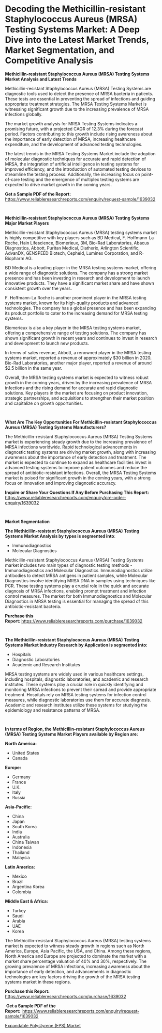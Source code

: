 <p><h1>Decoding the Methicillin-resistant Staphylococcus Aureus (MRSA) Testing Systems Market: A Deep Dive into the Latest Market Trends, Market Segmentation, and Competitive Analysis</h1></p><p><strong>Methicillin-resistant Staphylococcus Aureus (MRSA) Testing Systems Market Analysis and Latest Trends</strong></p>
<p><p>Methicillin-resistant Staphylococcus Aureus (MRSA) Testing Systems are diagnostic tools used to detect the presence of MRSA bacteria in patients. These tests are essential in preventing the spread of infections and guiding appropriate treatment strategies. The MRSA Testing Systems Market is witnessing significant growth due to the increasing prevalence of MRSA infections globally.</p><p>The market growth analysis for MRSA Testing Systems indicates a promising future, with a projected CAGR of 12.3% during the forecast period. Factors contributing to this growth include rising awareness about the importance of early detection of MRSA, increasing healthcare expenditure, and the development of advanced testing technologies.</p><p>The latest trends in the MRSA Testing Systems Market include the adoption of molecular diagnostic techniques for accurate and rapid detection of MRSA, the integration of artificial intelligence in testing systems for improved efficiency, and the introduction of automated testing devices to streamline the testing process. Additionally, the increasing focus on point-of-care testing and the emergence of multiplex testing systems are expected to drive market growth in the coming years.</p></p>
<p><strong>Get a Sample PDF of the Report:&nbsp;</strong> <a href="https://www.reliableresearchreports.com/enquiry/request-sample/1639032">https://www.reliableresearchreports.com/enquiry/request-sample/1639032</a></p>
<p>&nbsp;</p>
<p><strong>Methicillin-resistant Staphylococcus Aureus (MRSA) Testing Systems Major Market Players</strong></p>
<p><p>Methicillin-resistant Staphylococcus Aureus (MRSA) testing systems market is highly competitive with key players such as BD Medical, F. Hoffmann-La Roche, Hain Lifescience, Biomerieux, 3M, Bio-Rad Laboratories, Abacus Diagnostica, Abbott, Puritan Medical, Diatherix, Arlington Scientific, AdvanDX, GENSPEED Biotech, Cepheid, Luminex Corporation, and R-Biopharm AG.</p><p>BD Medical is a leading player in the MRSA testing systems market, offering a wide range of diagnostic solutions. The company has a strong market presence and has been investing in research and development to launch innovative products. They have a significant market share and have shown consistent growth over the years.</p><p>F. Hoffmann-La Roche is another prominent player in the MRSA testing systems market, known for its high-quality products and advanced technologies. The company has a global presence and has been expanding its product portfolio to cater to the increasing demand for MRSA testing systems.</p><p>Biomerieux is also a key player in the MRSA testing systems market, offering a comprehensive range of testing solutions. The company has shown significant growth in recent years and continues to invest in research and development to launch new products.</p><p>In terms of sales revenue, Abbott, a renowned player in the MRSA testing systems market, reported a revenue of approximately $30 billion in 2020. Bio-Rad Laboratories, another major player, reported a revenue of around $2.5 billion in the same year.</p><p>Overall, the MRSA testing systems market is expected to witness robust growth in the coming years, driven by the increasing prevalence of MRSA infections and the rising demand for accurate and rapid diagnostic solutions. Key players in the market are focusing on product innovation, strategic partnerships, and acquisitions to strengthen their market position and capitalize on growth opportunities.</p></p>
<p>&nbsp;</p>
<p><strong>What Are The Key Opportunities For Methicillin-resistant Staphylococcus Aureus (MRSA) Testing Systems Manufacturers?</strong></p>
<p><p>The Methicillin-resistant Staphylococcus Aureus (MRSA) Testing Systems market is experiencing steady growth due to the increasing prevalence of MRSA infections worldwide. Rapid technological advancements in diagnostic testing systems are driving market growth, along with increasing awareness about the importance of early detection and treatment. The market is expected to continue to expand as healthcare facilities invest in advanced testing systems to improve patient outcomes and reduce the spread of antibiotic-resistant infections. Overall, the MRSA Testing Systems market is poised for significant growth in the coming years, with a strong focus on innovation and improving diagnostic accuracy.</p></p>
<p><strong>Inquire or Share Your Questions If Any Before Purchasing This Report:</strong> <a href="https://www.reliableresearchreports.com/enquiry/pre-order-enquiry/1639032">https://www.reliableresearchreports.com/enquiry/pre-order-enquiry/1639032</a></p>
<p>&nbsp;</p>
<p><strong>Market Segmentation</strong></p>
<p><strong>The Methicillin-resistant Staphylococcus Aureus (MRSA) Testing Systems Market Analysis by types is segmented into:</strong></p>
<p><ul><li>Immunodiagnostics</li><li>Molecular Diagnostics</li></ul></p>
<p><p>Methicillin-resistant Staphylococcus Aureus (MRSA) Testing Systems market includes two main types of diagnostic testing methods - Immunodiagnostics and Molecular Diagnostics. Immunodiagnostics utilize antibodies to detect MRSA antigens in patient samples, while Molecular Diagnostics involve identifying MRSA DNA in samples using techniques like PCR. These testing systems play a crucial role in the quick and accurate diagnosis of MRSA infections, enabling prompt treatment and infection control measures. The market for both Immunodiagnostics and Molecular Diagnostics in MRSA testing is essential for managing the spread of this antibiotic-resistant bacteria.</p></p>
<p><strong>Purchase this Report:&nbsp;</strong><a href="https://www.reliableresearchreports.com/purchase/1639032">https://www.reliableresearchreports.com/purchase/1639032</a></p>
<p>&nbsp;</p>
<p><strong>The Methicillin-resistant Staphylococcus Aureus (MRSA) Testing Systems Market Industry Research by Application is segmented into:</strong></p>
<p><ul><li>Hospitals</li><li>Diagnostic Laboratories</li><li>Academic and Research Institutes</li></ul></p>
<p><p>MRSA testing systems are widely used in various healthcare settings, including hospitals, diagnostic laboratories, and academic and research institutes. These systems play a crucial role in quickly identifying and monitoring MRSA infections to prevent their spread and provide appropriate treatment. Hospitals rely on MRSA testing systems for infection control measures, while diagnostic laboratories use them for accurate diagnosis. Academic and research institutes utilize these systems for studying the epidemiology and resistance patterns of MRSA.</p></p>
<p>&nbsp;</p>
<p><strong>In terms of Region, the Methicillin-resistant Staphylococcus Aureus (MRSA) Testing Systems Market Players available by Region are:</strong></p>
<p>
    <p> <strong> North America: </strong>
        <ul>
            <li>United States</li>
            <li>Canada</li>
        </ul>
        </p> 
    <p> <strong> Europe: </strong>
        <ul>
            <li>Germany</li>
            <li>France</li>
            <li>U.K.</li>
            <li>Italy</li>
            <li>Russia</li>
        </ul>
        </p> 
    <p> <strong> Asia-Pacific: </strong>
        <ul>
            <li>China</li>
            <li>Japan</li>
            <li>South Korea</li>
            <li>India</li>
            <li>Australia</li>
            <li>China Taiwan</li>
            <li>Indonesia</li>
            <li>Thailand</li>
            <li>Malaysia</li>
        </ul>
        </p> 
    <p> <strong> Latin America: </strong>
        <ul>
            <li>Mexico</li>
            <li>Brazil</li>
            <li>Argentina Korea</li>
            <li>Colombia</li>
        </ul>
        </p> 
    <p> <strong> Middle East & Africa: </strong>
        <ul>
            <li>Turkey</li>
            <li>Saudi</li>
            <li>Arabia</li>
            <li>UAE</li>
            <li>Korea</li>
        </ul>
    </p>
    </p>
<p><p>The Methicillin-resistant Staphylococcus Aureus (MRSA) testing systems market is expected to witness steady growth in regions such as North America, Europe, Asia Pacific, the USA, and China. Among these regions, North America and Europe are projected to dominate the market with a market share percentage valuation of 40% and 30%, respectively. The growing prevalence of MRSA infections, increasing awareness about the importance of early detection, and advancements in diagnostic technologies are key factors driving the growth of the MRSA testing systems market in these regions.</p></p>
<p><strong>Purchase this Report: </strong><a href="https://www.reliableresearchreports.com/purchase/1639032">https://www.reliableresearchreports.com/purchase/1639032</a></p>
<p>&nbsp;<strong>Get a Sample PDF of the Report:&nbsp;&nbsp;</strong><a href="https://www.reliableresearchreports.com/enquiry/request-sample/1639032">https://www.reliableresearchreports.com/enquiry/request-sample/1639032</a></p>
<p><strong></strong></p>
<p><p><a href="https://github.com/abdelrhmankishk22/Market-Research-Report-List-3/blob/main/expandable-polystyrene-eps-market.md">Expandable Polystyrene (EPS) Market</a></p></p>